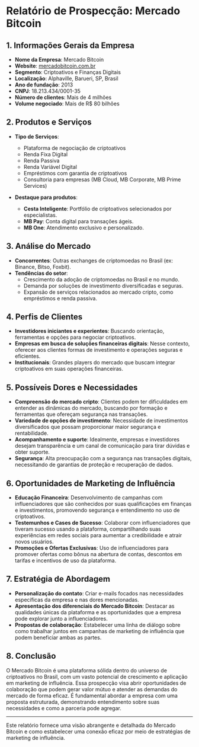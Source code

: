 # Relatório de Prospecção: Mercado Bitcoin

## 1. Informações Gerais da Empresa
- **Nome da Empresa**: Mercado Bitcoin
- **Website**: [mercadobitcoin.com.br](http://www.mercadobitcoin.com.br)
- **Segmento**: Criptoativos e Finanças Digitais
- **Localização**: Alphaville, Barueri, SP, Brasil
- **Ano de fundação**: 2013
- **CNPJ**: 18.213.434/0001-35
- **Número de clientes**: Mais de 4 milhões
- **Volume negociado**: Mais de R$ 80 bilhões

## 2. Produtos e Serviços
- **Tipo de Serviços**:
  - Plataforma de negociação de criptoativos
  - Renda Fixa Digital
  - Renda Passiva
  - Renda Variável Digital
  - Empréstimos com garantia de criptoativos
  - Consultoria para empresas (MB Cloud, MB Corporate, MB Prime Services)
  
- **Destaque para produtos**:
  - **Cesta Inteligente**: Portfólio de criptoativos selecionados por especialistas.
  - **MB Pay**: Conta digital para transações ágeis.
  - **MB One**: Atendimento exclusivo e personalizado.

## 3. Análise do Mercado
- **Concorrentes**: Outras exchanges de criptomoedas no Brasil (ex: Binance, Bitso, Foxbit).
- **Tendências do setor**:
  - Crescimento da adoção de criptomoedas no Brasil e no mundo.
  - Demanda por soluções de investimento diversificadas e seguras.
  - Expansão de serviços relacionados ao mercado cripto, como empréstimos e renda passiva.

## 4. Perfis de Clientes
- **Investidores iniciantes e experientes**: Buscando orientação, ferramentas e opções para negociar criptoativos.
- **Empresas em busca de soluções financeiras digitais**: Nesse contexto, oferecer aos clientes formas de investimento e operações seguras e eficientes.
- **Institucionais**: Grandes players do mercado que buscam integrar criptoativos em suas operações financeiras.

## 5. Possíveis Dores e Necessidades
- **Compreensão do mercado cripto**: Clientes podem ter dificuldades em entender as dinâmicas do mercado, buscando por formação e ferramentas que ofereçam segurança nas transações.
- **Variedade de opções de investimento**: Necessidade de investimentos diversificados que possam proporcionar maior segurança e rentabilidade.
- **Acompanhamento e suporte**: Idealmente, empresas e investidores desejam transparência e um canal de comunicação para tirar dúvidas e obter suporte.
- **Segurança**: Alta preocupação com a segurança nas transações digitais, necessitando de garantias de proteção e recuperação de dados.

## 6. Oportunidades de Marketing de Influência
- **Educação Financeira**: Desenvolvimento de campanhas com influenciadores que são conhecidos por suas qualificações em finanças e investimentos, promovendo segurança e entendimento no uso de criptoativos.
- **Testemunhos e Cases de Sucesso**: Colaborar com influenciadores que tiveram sucesso usando a plataforma, compartilhando suas experiências em redes sociais para aumentar a credibilidade e atrair novos usuários.
- **Promoções e Ofertas Exclusivas**: Uso de influenciadores para promover ofertas como bônus na abertura de contas, descontos em tarifas e incentivos de uso da plataforma.

## 7. Estratégia de Abordagem
- **Personalização do contato**: Criar e-mails focados nas necessidades específicas da empresa e nas dores mencionadas.
- **Apresentação dos diferenciais do Mercado Bitcoin**: Destacar as qualidades únicas da plataforma e as oportunidades que a empresa pode explorar junto a influenciadores.
- **Propostas de colaboração**: Estabelecer uma linha de diálogo sobre como trabalhar juntos em campanhas de marketing de influência que podem beneficiar ambas as partes.

## 8. Conclusão
O Mercado Bitcoin é uma plataforma sólida dentro do universo de criptoativos no Brasil, com um vasto potencial de crescimento e aplicação em marketing de influência. Essa prospecção visa abrir oportunidades de colaboração que podem gerar valor mútuo e atender as demandas do mercado de forma eficaz. É fundamental abordar a empresa com uma proposta estruturada, demonstrando entendimento sobre suas necessidades e como a parceria pode agregar.

--- 

Este relatório fornece uma visão abrangente e detalhada do Mercado Bitcoin e como estabelecer uma conexão eficaz por meio de estratégias de marketing de influência.